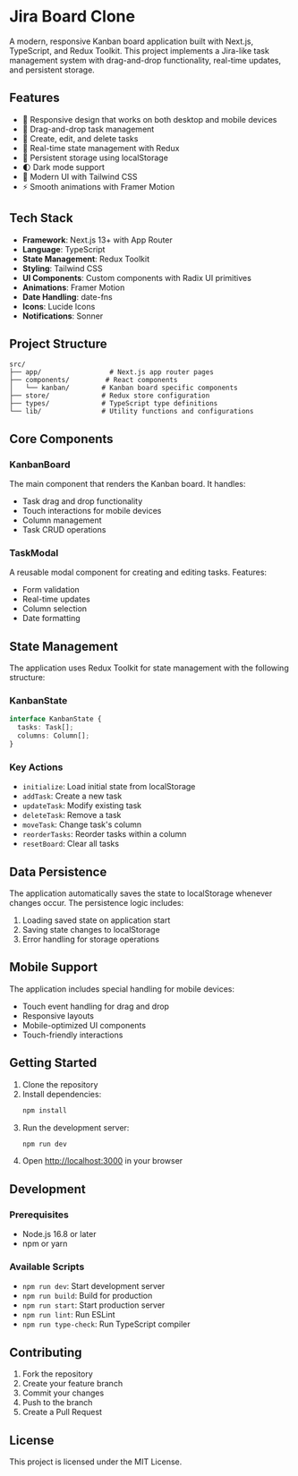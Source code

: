 # Jira Board Clone

A modern, responsive Kanban board application built with Next.js, TypeScript, and Redux Toolkit. This project implements a Jira-like task management system with drag-and-drop functionality, real-time updates, and persistent storage.

## Features

- 📱 Responsive design that works on both desktop and mobile devices
- 🎯 Drag-and-drop task management
- 📝 Create, edit, and delete tasks
- 🔄 Real-time state management with Redux
- 💾 Persistent storage using localStorage
- 🌓 Dark mode support
- 🎨 Modern UI with Tailwind CSS
- ⚡ Smooth animations with Framer Motion

## Tech Stack

- **Framework**: Next.js 13+ with App Router
- **Language**: TypeScript
- **State Management**: Redux Toolkit
- **Styling**: Tailwind CSS
- **UI Components**: Custom components with Radix UI primitives
- **Animations**: Framer Motion
- **Date Handling**: date-fns
- **Icons**: Lucide Icons
- **Notifications**: Sonner

## Project Structure

```
src/
├── app/                 # Next.js app router pages
├── components/         # React components
│   └── kanban/        # Kanban board specific components
├── store/             # Redux store configuration
├── types/             # TypeScript type definitions
└── lib/               # Utility functions and configurations
```

## Core Components

### KanbanBoard

The main component that renders the Kanban board. It handles:

- Task drag and drop functionality
- Touch interactions for mobile devices
- Column management
- Task CRUD operations

### TaskModal

A reusable modal component for creating and editing tasks. Features:

- Form validation
- Real-time updates
- Column selection
- Date formatting

## State Management

The application uses Redux Toolkit for state management with the following structure:

### KanbanState

```typescript
interface KanbanState {
  tasks: Task[];
  columns: Column[];
}
```

### Key Actions

- `initialize`: Load initial state from localStorage
- `addTask`: Create a new task
- `updateTask`: Modify existing task
- `deleteTask`: Remove a task
- `moveTask`: Change task's column
- `reorderTasks`: Reorder tasks within a column
- `resetBoard`: Clear all tasks

## Data Persistence

The application automatically saves the state to localStorage whenever changes occur. The persistence logic includes:

1. Loading saved state on application start
2. Saving state changes to localStorage
3. Error handling for storage operations

## Mobile Support

The application includes special handling for mobile devices:

- Touch event handling for drag and drop
- Responsive layouts
- Mobile-optimized UI components
- Touch-friendly interactions

## Getting Started

1. Clone the repository
2. Install dependencies:
   ```bash
   npm install
   ```
3. Run the development server:
   ```bash
   npm run dev
   ```
4. Open [http://localhost:3000](http://localhost:3000) in your browser

## Development

### Prerequisites

- Node.js 16.8 or later
- npm or yarn

### Available Scripts

- `npm run dev`: Start development server
- `npm run build`: Build for production
- `npm run start`: Start production server
- `npm run lint`: Run ESLint
- `npm run type-check`: Run TypeScript compiler

## Contributing

1. Fork the repository
2. Create your feature branch
3. Commit your changes
4. Push to the branch
5. Create a Pull Request

## License

This project is licensed under the MIT License.
